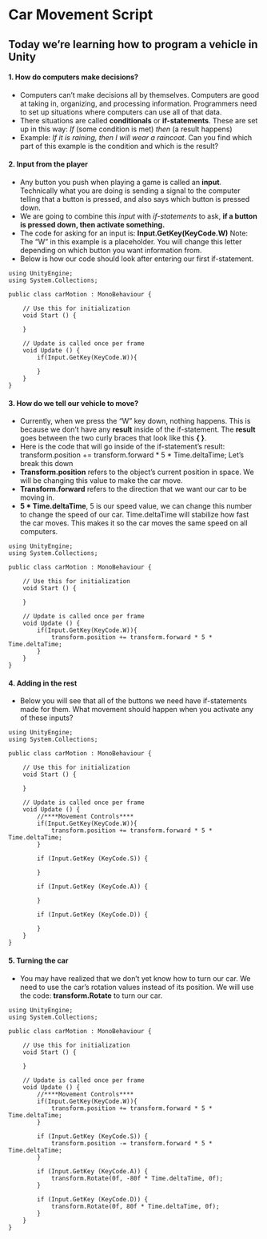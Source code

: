 # Car Movement Script
## Today we’re learning how to program a vehicle in Unity
#### 1. How do computers make decisions?
* Computers can’t make decisions all by themselves. Computers are good at taking in, organizing, and processing information. Programmers need to set up situations where computers can use all of that data. 
* There situations are called **conditionals** or **if-statements**. These are set up in this way: *If* (some condition is met) *then* (a result happens)
* Example: *If it is raining, then I will wear a raincoat*. Can you find which part of this example is the condition and which is the result?

#### 2. Input from the player
* Any button you push when playing a game is called an **input**. Technically what you are doing is sending a signal to the computer telling that a button is pressed, and also says which button is pressed down. 
* We are going to combine this *input* with *if-statements* to ask, **if a button is pressed down, then activate something.**
* The code for asking for an input is: **Input.GetKey(KeyCode.W)** Note: The “W” in this example is a placeholder. You will change this letter depending on which button you want information from.
* Below is how our code should look after entering our first if-statement.

```
using UnityEngine;
using System.Collections;

public class carMotion : MonoBehaviour {

	// Use this for initialization
	void Start () {
	
	}
	
	// Update is called once per frame
	void Update () {
		if(Input.GetKey(KeyCode.W)){
			
		}
	}
}
```

#### 3. How do we tell our vehicle to move?
* Currently, when we press the “W” key down, nothing happens. This is because we don’t have any **result** inside of the if-statement. The **result** goes between the two curly braces that look like this **{ }**.
* Here is the code that will go inside of the if-statement’s result: transform.position += transform.forward * 5 * Time.deltaTime; Let’s break this down
* **Transform.position** refers to the object’s current position in space. We will be changing this value to make the car move.
*	**Transform.forward** refers to the direction that we want our car to be moving in. 
*	**5 * Time.deltaTime**, 5 is our speed value, we can change this number to change the speed of our car. Time.deltaTime will stabilize how fast the car moves. This makes it so the car moves the same speed on all computers. 

```
using UnityEngine;
using System.Collections;

public class carMotion : MonoBehaviour {

	// Use this for initialization
	void Start () {
	
	}
	
	// Update is called once per frame
	void Update () {
		if(Input.GetKey(KeyCode.W)){
			transform.position += transform.forward * 5 * Time.deltaTime;
		}
	}
}
```

#### 4. Adding in the rest
* Below you will see that all of the buttons we need have if-statements made for them. What movement should happen when you activate any of these inputs?

```
using UnityEngine;
using System.Collections;

public class carMotion : MonoBehaviour {

	// Use this for initialization
	void Start () {
	
	}
	
	// Update is called once per frame
	void Update () {
		//****Movement Controls****
		if(Input.GetKey(KeyCode.W)){
			transform.position += transform.forward * 5 * Time.deltaTime;
		}

		if (Input.GetKey (KeyCode.S)) {
			
		}

		if (Input.GetKey (KeyCode.A)) {
			
		}

		if (Input.GetKey (KeyCode.D)) {
			
		}
	}
}
```

#### 5. Turning the car
* You may have realized that we don’t yet know how to turn our car. We need to use the car’s rotation values instead of its position. We will use the code: **transform.Rotate** to turn our car. 

```
using UnityEngine;
using System.Collections;

public class carMotion : MonoBehaviour {

	// Use this for initialization
	void Start () {
	
	}
	
	// Update is called once per frame
	void Update () {
		//****Movement Controls****
		if(Input.GetKey(KeyCode.W)){
			transform.position += transform.forward * 5 * Time.deltaTime;
		}

		if (Input.GetKey (KeyCode.S)) {
			transform.position -= transform.forward * 5 * Time.deltaTime;
		}

		if (Input.GetKey (KeyCode.A)) {
			transform.Rotate(0f, -80f * Time.deltaTime, 0f);
		}

		if (Input.GetKey (KeyCode.D)) {
			transform.Rotate(0f, 80f * Time.deltaTime, 0f);
		}
	}
}
```
